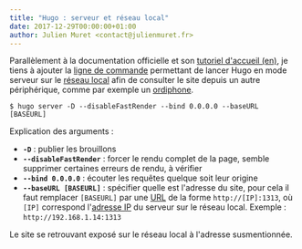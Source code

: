 ```yaml
---
title: "Hugo : serveur et réseau local"
date: 2017-12-29T00:00:00+01:00
author: Julien Muret <contact@julienmuret.fr>
---
```


Parallèlement à la documentation officielle et son [tutoriel d'accueil (en)],
je tiens à ajouter la [ligne de commande] permettant de lancer Hugo en mode
serveur sur le [réseau local] afin de consulter le site depuis un autre
périphérique, comme par exemple un [ordiphone].

<!-- Liens du résumé -->

[tutoriel d'accueil (en)]: https://gohugo.io/getting-started/quick-start/
[ligne de commande]: https://fr.wikipedia.org/wiki/Commande_informatique
[réseau local]: https://fr.wikipedia.org/wiki/R%C3%A9seau_local
[ordiphone]: https://fr.wikipedia.org/wiki/Smartphone

<!-- more -->

```shell
$ hugo server -D --disableFastRender --bind 0.0.0.0 --baseURL [BASEURL]
```

Explication des arguments :

- __`-D`__ : publier les brouillons
- __`--disableFastRender`__ : forcer le rendu complet de la page, semble
supprimer certaines erreurs de rendu, à vérifier
- __`--bind 0.0.0.0`__ : écouter les requêtes quelque soit leur origine
- __`--baseURL [BASEURL]`__ : spécifier quelle est l'adresse du site, pour cela
il faut remplacer `[BASEURL]` par une [URL] de la forme `http://[IP]:1313`, où
`[IP]` correspond l'[adresse IP] du serveur sur le réseau local. Exemple :
`http://192.168.1.14:1313`

Le site se retrouvant exposé sur le réseau local à l'adresse susmentionnée.

<!--Liens externes et références-->

[adresse IP]: https://fr.wikipedia.org/wiki/Adresse_IP
[URL]: https://fr.wikipedia.org/wiki/Uniform_Resource_Locator
